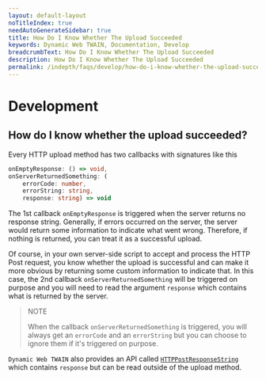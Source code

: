 ```yaml
---
layout: default-layout
noTitleIndex: true
needAutoGenerateSidebar: true
title: How Do I Know Whether The Upload Succeeded
keywords: Dynamic Web TWAIN, Documentation, Develop
breadcrumbText: How Do I Know Whether The Upload Succeeded
description: How Do I Know Whether The Upload Succeeded
permalink: /indepth/faqs/develop/how-do-i-know-whether-the-upload-succeeded.html
---
```


# Development

## How do I know whether the upload succeeded? 

 Every HTTP upload method has two callbacks with signatures like this

``` typescript
onEmptyResponse: () => void,
onServerReturnedSomething: (
    errorCode: number,
    errorString: string,
    response: string) => void
```

The 1st callback `onEmptyResponse` is triggered when the server returns no response string. Generally, if errors occurred on the server, the server would return some information to indicate what went wrong. Therefore, if nothing is returned, you can treat it as a successful upload.

Of course, in your own server-side script to accept and process the HTTP Post request, you know whether the upload is successful and can make it more obvious by returning some custom information to indicate that. In this case, the 2nd callback `onServerReturnedSomething` will be triggered on purpose and you will need to read the argument `response` which contains what is returned by the server.

> NOTE 
>  
> When the callback `onServerReturnedSomething` is triggered, you will always get an `errorCode` and an `errorString` but you can choose to ignore them if it's triggered on purpose.

`Dynamic Web TWAIN` also provides an API called [ `HTTPPostResponseString` ]({{site.info}}api/WebTwain_IO.html#httppostresponsestring) which contains `response` but can be read outside of the upload method.
